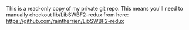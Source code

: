 This is a read-only copy of my private git repo. This means you'll need to manually checkout lib/LibSWBF2-redux from here: https://github.com/raintherrien/LibSWBF2-redux
